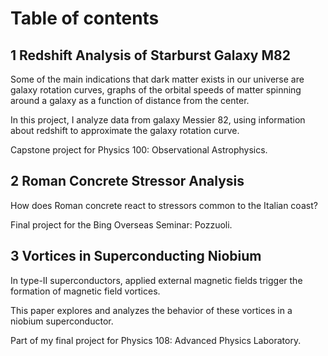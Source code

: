 # Table of contents

## 1 Redshift Analysis of Starburst Galaxy M82

Some of the main indications that dark matter exists in our universe are galaxy rotation curves, graphs of the orbital speeds of matter spinning around a galaxy as a function of distance from the center.

In this project, I analyze data from galaxy Messier 82, using information about redshift to approximate the galaxy rotation curve. 

Capstone project for Physics 100: Observational Astrophysics.

## 2 Roman Concrete Stressor Analysis

How does Roman concrete react to stressors common to the Italian coast? 

Final project for the Bing Overseas Seminar: Pozzuoli. 

## 3 Vortices in Superconducting Niobium

In type-II superconductors, applied external magnetic fields trigger the formation of magnetic field vortices.

This paper explores and analyzes the behavior of these vortices in a niobium superconductor. 

Part of my final project for Physics 108: Advanced Physics Laboratory.


